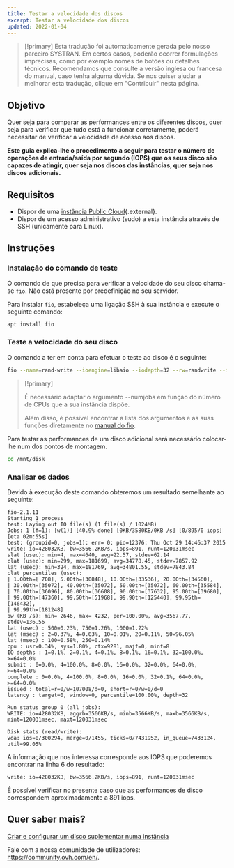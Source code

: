 ```yaml
---
title: Testar a velocidade dos discos
excerpt: Testar a velocidade dos discos
updated: 2022-01-04
---
```


> [!primary]
> Esta tradução foi automaticamente gerada pelo nosso parceiro SYSTRAN. Em certos casos, poderão ocorrer formulações imprecisas, como por exemplo nomes de botões ou detalhes técnicos. Recomendamos que consulte a versão inglesa ou francesa do manual, caso tenha alguma dúvida. Se nos quiser ajudar a melhorar esta tradução, clique em "Contribuir" nesta página.
>

## Objetivo

Quer seja para comparar as performances entre os diferentes discos, quer seja para verificar que tudo está a funcionar corretamente, poderá necessitar de verificar a velocidade de acesso aos discos.

**Este guia explica-lhe o procedimento a seguir para testar o número de operações de entrada/saída por segundo (IOPS) que os seus disco são capazes de atingir, quer seja nos discos das instâncias, quer seja nos discos adicionais.**

## Requisitos

- Dispor de uma [instância Public Cloud](https://www.ovhcloud.com/pt/public-cloud/){.external}.
- Dispor de um acesso administrativo (sudo) a esta instância através de SSH (unicamente para Linux).

## Instruções

### Instalação do comando de teste

O comando de que precisa para verificar a velocidade do seu disco chama-se `fio`. Não está presente por predefinição no seu servidor.

Para instalar `fio`, estabeleça uma ligação SSH à sua instância e execute o seguinte comando:

```bash
apt install fio
```

### Teste a velocidade do seu disco

O comando a ter em conta para efetuar o teste ao disco é o seguinte:

```bash
fio --name=rand-write --ioengine=libaio --iodepth=32 --rw=randwrite --invalidate=1 --bsrange=4k:4k,4k:4k --size=512m --runtime=120 --time_based --do_verify=1 --direct=1 --group_reporting --numjobs=1
```

> [!primary]
>
> É necessário adaptar o argumento --numjobs em função do número de CPUs que a sua instância dispõe.
>
> Além disso, é possível encontrar a lista dos argumentos e as suas funções diretamente no [manual do fio](https://github.com/axboe/fio/blob/master/HOWTO.rst).
>

Para testar as performances de um disco adicional será necessário colocar-lhe num dos pontos de montagem.

```bash
cd /mnt/disk
```

### Analisar os dados

Devido à execução deste comando obteremos um resultado semelhante ao seguinte:

```console
fio-2.1.11
Starting 1 process
test: Laying out IO file(s) (1 file(s) / 1024MB)
Jobs: 1 (f=1): [w(1)] [40.9% done] [0KB/3580KB/0KB /s] [0/895/0 iops] [eta 02m:55s]
test: (groupid=0, jobs=1): err= 0: pid=12376: Thu Oct 29 14:46:37 2015
write: io=428032KB, bw=3566.2KB/s, iops=891, runt=120031msec
slat (usec): min=4, max=4640, avg=22.57, stdev=62.14
clat (usec): min=299, max=181699, avg=34778.45, stdev=7857.92
lat (usec): min=324, max=181769, avg=34801.55, stdev=7843.84
clat percentiles (usec):
| 1.00th=[ 708], 5.00th=[30848], 10.00th=[33536], 20.00th=[34560],
| 30.00th=[35072], 40.00th=[35072], 50.00th=[35072], 60.00th=[35584],
| 70.00th=[36096], 80.00th=[36608], 90.00th=[37632], 95.00th=[39680],
| 99.00th=[47360], 99.50th=[51968], 99.90th=[125440], 99.95th=[146432],
| 99.99th=[181248]
bw (KB /s): min= 2646, max= 4232, per=100.00%, avg=3567.77, stdev=136.56
lat (usec) : 500=0.23%, 750=1.26%, 1000=1.22%
lat (msec) : 2=0.37%, 4=0.03%, 10=0.01%, 20=0.11%, 50=96.05%
lat (msec) : 100=0.58%, 250=0.14%
cpu : usr=0.34%, sys=1.80%, ctx=9281, majf=0, minf=8
IO depths : 1=0.1%, 2=0.1%, 4=0.1%, 8=0.1%, 16=0.1%, 32=100.0%, >=64=0.0%
submit : 0=0.0%, 4=100.0%, 8=0.0%, 16=0.0%, 32=0.0%, 64=0.0%, >=64=0.0%
complete : 0=0.0%, 4=100.0%, 8=0.0%, 16=0.0%, 32=0.1%, 64=0.0%, >=64=0.0%
issued : total=r=0/w=107008/d=0, short=r=0/w=0/d=0
latency : target=0, window=0, percentile=100.00%, depth=32

Run status group 0 (all jobs):
WRITE: io=428032KB, aggrb=3566KB/s, minb=3566KB/s, maxb=3566KB/s, mint=120031msec, maxt=120031msec

Disk stats (read/write):
vda: ios=0/300294, merge=0/1455, ticks=0/7431952, in_queue=7433124, util=99.05%
```

A informação que nos interessa corresponde aos IOPS que poderemos encontrar na linha 6 do resultado:

```console
write: io=428032KB, bw=3566.2KB/s, iops=891, runt=120031msec
```

É possível verificar no presente caso que as performances de disco correspondem aproximadamente a 891 iops.

## Quer saber mais?

[Criar e configurar um disco suplementar numa instância](create_and_configure_an_additional_disk_on_an_instance1.)
 
Fale com a nossa comunidade de utilizadores: <https://community.ovh.com/en/>.
